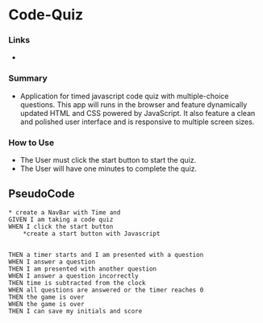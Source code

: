 # Code-Quiz

### Links
* 

### Summary

- Application for timed javascript code quiz with multiple-choice questions. This app will runs in the browser and feature dynamically updated HTML and CSS powered by JavaScript. It also feature a clean and polished user interface and is responsive to multiple screen sizes.

### How to Use

- The User must click the start button to start the quiz.
- The User will have one minutes to complete the quiz.

## PseudoCode

```
* create a NavBar with Time and
GIVEN I am taking a code quiz
WHEN I click the start button
    *create a start button with Javascript


THEN a timer starts and I am presented with a question
WHEN I answer a question
THEN I am presented with another question
WHEN I answer a question incorrectly
THEN time is subtracted from the clock
WHEN all questions are answered or the timer reaches 0
THEN the game is over
WHEN the game is over
THEN I can save my initials and score
```
